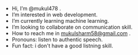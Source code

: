 -  Hi, I’m @mukul478 .
-  I’m interested in web development.
-  I’m currently learning machine learning.
-  I’m looking to collaborate on communication skill.
-  How to reach me in mukulsharm58@gmail.com .
-  Pronouns: listen to authentic speech.
-  Fun fact: i don't have a good listning skill.

<!---
mukul478/mukul478 is a ✨ special ✨ repository because its `README.md` (this file) appears on your GitHub profile.
You can click the Preview link to take a look at your changes.
--->

